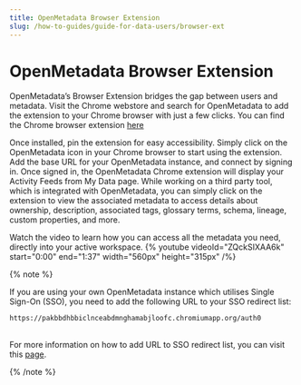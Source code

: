 ```yaml
---
title: OpenMetadata Browser Extension
slug: /how-to-guides/guide-for-data-users/browser-ext
---
```


# OpenMetadata Browser Extension

OpenMetadata’s Browser Extension bridges the gap between users and metadata. Visit the Chrome webstore and search for OpenMetadata to add the extension to your Chrome browser with just a few clicks. You can find the Chrome browser extension [here](https://chromewebstore.google.com/detail/openmetadata/pakbbdhbbiclnceabdmnghamabjloofc?hl=en&authuser=0&pli=1)

Once installed, pin the extension for easy accessibility. Simply click on the OpenMetadata icon in your Chrome browser to start using the extension. Add the base URL for your OpenMetadata instance, and connect by signing in. Once signed in, the OpenMetadata Chrome extension will display your Activity Feeds from My Data page. While working on a third party tool, which is integrated with OpenMetadata, you can simply click on the extension to view the associated metadata to access details about ownership, description, associated tags, glossary terms, schema, lineage, custom properties, and more.

Watch the video to learn how you can access all the metadata you need, directly into your active workspace.
{% youtube videoId="ZQckSIXAA6k" start="0:00" end="1:37" width="560px" height="315px" /%}

{% note %}

If you are using your own OpenMetadata instance which utilises Single Sign-On (SSO), you need to add the following URL to your SSO redirect list:

`https://pakbbdhbbiclnceabdmnghamabjloofc.chromiumapp.org/auth0`

\
For more information on how to add URL to SSO redirect list, you can visit this [page](/deployment/security).

{% /note %}


